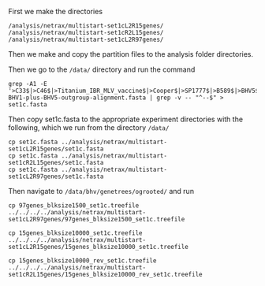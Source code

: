 First we make the directories

```
/analysis/netrax/multistart-set1cL2R15genes/
/analysis/netrax/multistart-set1cR2L15genes/
/analysis/netrax/multistart-set1cL2R97genes/
```

Then we make and copy the partition files to the analysis folder directories.

Then we go to the `/data/` directory and run the command

```
grep -A1 -E '>C33$|>C46$|>Titanium_IBR_MLV_vaccine$|>Cooper$|>SP1777$|>B589$|>BHV5$|>216_II$|>K22$' BHV1-plus-BHV5-outgroup-alignment.fasta | grep -v -- "^--$" > set1c.fasta
```

Then copy set1c.fasta to the appropriate experiment directories with the following, which we run from the directory `/data/`

```
cp set1c.fasta ../analysis/netrax/multistart-set1cL2R15genes/set1c.fasta
cp set1c.fasta ../analysis/netrax/multistart-set1cR2L15genes/set1c.fasta
cp set1c.fasta ../analysis/netrax/multistart-set1cL2R97genes/set1c.fasta
```

Then navigate to `/data/bhv/genetrees/ogrooted/` and run

```
cp 97genes_blksize1500_set1c.treefile ../../../../analysis/netrax/multistart-set1cL2R97genes/97genes_blksize1500_set1c.treefile

cp 15genes_blksize10000_set1c.treefile ../../../../analysis/netrax/multistart-set1cL2R15genes/15genes_blksize10000_set1c.treefile

cp 15genes_blksize10000_rev_set1c.treefile ../../../../analysis/netrax/multistart-set1cR2L15genes/15genes_blksize10000_rev_set1c.treefile

```
